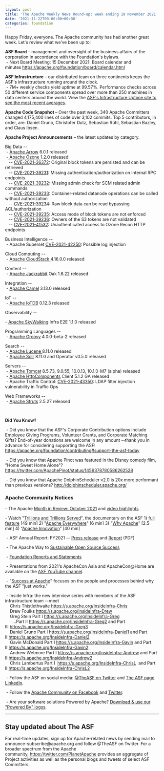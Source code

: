 ```yaml
---
layout: post
title: 'The Apache Weekly News Round-up: week ending 19 November 2021'
date: '2021-11-22T00:00:00+00:00'
categories: foundation
---
```

<p></p><p>Happy Friday, everyone. The Apache community has had another great week. Let's review what we've been up to:</p><span style="font-weight: 700;">ASF Board</span>&nbsp;– management and oversight of the business affairs of the corporation in accordance with the Foundation's bylaws.<br>&nbsp;- Next Board Meeting: 15 December 2021. Board calendar and minutes&nbsp;<a href="https://apache.org/foundation/board/calendar.html" target="_blank">https://apache.org/foundation/board/calendar.html</a><p></p><p><span style="font-weight: 700;">ASF Infrastructure</span>&nbsp;– our distributed team on three continents keeps the ASF's infrastructure running around the clock.<br>&nbsp;- 7M+ weekly checks yield uptime at 99.57%. Performance checks across 50 different service components spread over more than 250 machines in data centers around the world. View the <a href="http://www.apache.org/uptime/" target="_blank">ASF's Infrastructure Uptime site to see the most recent averages</a>.<br></p><p><span style="font-weight: 700;">Apache Code Snapshot&nbsp;</span>– Over the past week, 340 Apache Committers changed 4,175,400 lines of code over 3,102 commits. Top 5 contributors, in order, are: Daniel Gruno, Christofer Dutz, Sebastian Rühl, Sebastian Bazley, and Claus Ibsen. &nbsp; <span style="font-weight: 700;"></span></p><p><span style="font-weight: 700;">Apache Project Announcements</span>&nbsp;– the latest updates by category.</p><p>Big Data --<br>&nbsp;- <a href="https://arrow.apache.org/" target="_blank">Apache </a><span class="il"><a href="https://arrow.apache.org/" target="_blank">Arrow</a></span> 6.0.1 released <br>&nbsp;-<a href="https://ozone.apache.org/" target="_blank"> Apache Ozone </a>1.2.0 released<br>&nbsp;&nbsp; -- <a href="https://s.apache.org/nql6q" target="_blank">CVE-2021-36372</a>: Original block tokens are persisted and can be retrieved<br>&nbsp;&nbsp; -- <a href="https://s.apache.org/chtzo" target="_blank">CVE-2021-39231</a>: Missing authentication/authorization on internal RPC endpoints <br>&nbsp;&nbsp; -- <a href="https://s.apache.org/4nhi5" target="_blank">CVE-2021-39232</a>: Missing admin check for SCM related admin commands<br>&nbsp;&nbsp; -- <a href="https://s.apache.org/4dwge" target="_blank">CVE-2021-39233</a>: Container-related datanode operations can be called without authorization<br>&nbsp;&nbsp; -- <a href="https://s.apache.org/vc49o" target="_blank">CVE-2021-39234</a>: Raw block data can be read bypassing ACL/authorization<br>&nbsp;&nbsp; -- <a href="https://s.apache.org/uqtng" target="_blank">CVE-2021-39235</a>: Access mode of block tokens are not enforced<br>&nbsp;&nbsp; -- <a href="https://s.apache.org/zbryc" target="_blank">CVE-2021-39236</a>: Owners of the S3 tokens are not validated<br>&nbsp;&nbsp; -- <a href="https://s.apache.org/lts4j" target="_blank">CVE-2021-41532</a>: Unauthenticated access to Ozone Recon HTTP endpoints&nbsp; </p><p></p><p>Business Intelligence --<br>
&nbsp;- Apache Superset <a href="https://s.apache.org/rkqje" target="_blank">CVE-2021-42250</a>: Possible log injection <br></p><p>Cloud Computing --<br>&nbsp;-&nbsp;<a href="https://cloudstack.apache.org/" target="_blank">Apache&nbsp;</a><span class="il"><a href="https://cloudstack.apache.org/" target="_blank">CloudStack</a></span><a href="https://cloudstack.apache.org/" target="_blank">&nbsp;</a>4.16.0.0 released</p><p>Content --<br>
&nbsp;- <a href="http://jackrabbit.apache.org/" target="_blank">Apache </a><span class="il"><a href="http://jackrabbit.apache.org/" target="_blank">Jackrabbit</a></span> <span class="il">Oak</span> 1.6.22 released<br><span class="il"></span></p><p>Integration --<br>
&nbsp;- <a href="https://camel.apache.org/" target="_blank">Apache </a><span class="il"><a href="https://camel.apache.org/" target="_blank">Camel</a></span> 3.13.0 released</p><p>IoT --<br>
&nbsp;- <a href="https://iotdb.apache.org/" target="_blank">Apache </a><span class="il"><a href="https://iotdb.apache.org/" target="_blank">IoTDB</a></span> 0.12.3 released<br>
</p><p>Observability --<br></p>- <a href="https://skywalking.apache.org/" target="_blank">Apache </a><span class="il"><a href="https://skywalking.apache.org/" target="_blank">SkyWalking</a></span> Infra E2E 1.1.0 released<br>
<p></p><p></p><p>Programming Languages --<br>
&nbsp;- <a href="https://groovy.apache.org/" target="_blank">Apache </a><span class="il"><a href="https://groovy.apache.org/" target="_blank">Groovy</a></span> 4.0.0-beta-2 released</p><p>
Search --<br>
&nbsp;- <a href="http://lucene.apache.org/" target="_blank">Apache Lucene </a>8.11.0 released<br>
&nbsp;- <a href="http://solr.apache.org/" target="_blank">Apache </a><span class="il"><a href="http://solr.apache.org/" target="_blank">Solr</a></span> 8.11.0 and Operator v0.5.0 released<br>
</p><p>Servers --<br>
&nbsp;- <a href="https://tomcat.apache.org/" target="_blank">Apache </a><span class="il"><a href="https://tomcat.apache.org/" target="_blank">Tomcat</a></span> 8.5.73, 9.0.55, 10.0.13, 10.1.0-M7 (alpha) released<br>&nbsp;- <a href="https://hc.apache.org/" target="_blank">Apache </a><span class="il"><a href="https://hc.apache.org/" target="_blank">HttpComponents</a></span> <span class="il">Client</span> 5.1.2 GA released<br>&nbsp;- Apache <span class="il">Traffic</span> <span class="il">Control: <a href="https://s.apache.org/cfmao" target="_blank">CVE-2021-43350</a>: LDAP filter injection vulnerability in Traffic Ops</span><br>
</p><p>Web Frameworks --<br>
&nbsp;- <a href="https://struts.apache.org/" target="_blank">Apache </a><span class="il"><a href="https://struts.apache.org/" target="_blank">Struts</a></span> 2.5.27 released <br></p><p><br></p><p></p><p><span style="font-weight: 700;">Did You Know?</span><br></p><p>&nbsp;- Did you know that the ASF's Corporate Contribution options include 
Employee Giving Programs, Volunteer Grants, and Corporate Matching 
Gifts? End-of-year donations are welcome in any amount --thank you in 
advance for considering supporting the ASF! <a target="_blank" class="c-link" data-stringify-link="https://apache.org/foundation/contributing#support-the-asf-today" data-sk="tooltip_parent" href="https://apache.org/foundation/contributing#support-the-asf-today" rel="noopener noreferrer">https://apache.org/foundation/contributing#support-the-asf-today</a></p><p>&nbsp;- Did you know that Apache Pinot was featured in the Disney comedy film, "Home Sweet Home Alone"? <a target="_blank" class="c-link" data-stringify-link="https://twitter.com/ApachePinot/status/1459378780586262528" data-sk="tooltip_parent" href="https://twitter.com/ApachePinot/status/1459378780586262528" rel="noopener noreferrer">https://twitter.com/ApachePinot/status/1459378780586262528</a></p><p>&nbsp;- Did you know that Apache DolphinScheduler v2.0 is 20x more performant than previous versions? <a target="_blank" class="c-link" data-stringify-link="http://dolphinscheduler.apache.org/" data-sk="tooltip_parent" href="http://dolphinscheduler.apache.org/" rel="noopener noreferrer">http://dolphinscheduler.apache.org/</a></p><h3>Apache Community Notices</h3><p>- The Apache <a href="https://s.apache.org/October2021" target="_blank">Month in Review: October 2021</a> and <a href="https://youtu.be/3rPR6tNt-dg" target="_blank">video highlights</a></p><p>- Watch "<a href="https://www.youtube.com/watch?v=JUt2nb0mgwg" target="_blank">Trillions and Trillions Served</a>", the documentary on the ASF 1)&nbsp;<a href="https://www.youtube.com/watch?v=JUt2nb0mgwg" target="_blank">full feature</a>&nbsp;[49 min] 2) "<a href="https://www.youtube.com/watch?v=nXtIti9jMFI" target="_blank">Apache Everywhere</a>" [6 min] 3) "<a href="https://www.youtube.com/watch?v=YM5dLvNatRs" target="_blank">Why Apache</a>" [2.5 min] 4)&nbsp;“<a href="https://www.youtube.com/watch?v=qkvqJaX4S50" target="_blank">Apache Innovation</a>” [40 min]&nbsp;<br></p><p>&nbsp;- ASF Annual Report: FY2021 --&nbsp;<a href="https://blogs.apache.org/foundation/entry/the-apache-software-foundation-announces78" target="_blank">Press release</a>&nbsp;and&nbsp;<a href="https://www.apache.org/foundation/docs/FY2021AnnualReport.pdf" target="_blank">Report</a>&nbsp;(PDF)</p><p>&nbsp;- The Apache Way to&nbsp;<a href="https://s.apache.org/GhnI" target="_blank">Sustainable Open Source Success</a>&nbsp;</p><p>&nbsp;-&nbsp;<a href="http://www.apache.org/foundation/reports.html" target="_blank">Foundation Reports and Statements</a><br></p><p>&nbsp;- Presentations from 2021's ApacheCon Asia and ApacheCon@Home are available on the&nbsp;<a href="https://www.youtube.com/c/TheApacheFoundation/" target="_blank" style="background-color: rgb(255, 255, 255);">ASF YouTube channel</a>.</p><p>&nbsp;- "<a href="https://blogs.apache.org/foundation/category/SuccessAtApache" target="_blank">Success at Apache</a>" focuses on the people and processes behind why the ASF "just works."&nbsp;<br></p><div><p>&nbsp;- Inside Infra: the new interview series with members of the ASF infrastructure team --meet&nbsp;<br>&nbsp; &nbsp; Chris Thistlethwaite&nbsp;<a href="https://s.apache.org/InsideInfra-Chris" target="_blank">https://s.apache.org/InsideInfra-Chris</a><br>&nbsp; &nbsp; Drew Foulks&nbsp;<a href="https://s.apache.org/InsideInfra-Drew" rel="noreferrer" target="_blank" data-saferedirecturl="https://www.google.com/url?q=https://s.apache.org/InsideInfra-Drew&amp;source=gmail&amp;ust=1588339104628000&amp;usg=AFQjCNF9dVEn48pV7o9HBG14sP9uprU8Xw">https://s.apache.org/InsideInf<wbr>ra-Drew</a><br>&nbsp; &nbsp; Greg Stein Part I&nbsp;<a href="https://s.apache.org/InsideInfra-Greg" target="_blank">https://s.apache.org/InsideInfra-Greg</a><br>&nbsp; &nbsp; &nbsp; ...Part II&nbsp;<a href="https://s.apache.org/InsideInfra-Greg2" target="_blank">https://s.apache.org/InsideInfra-Greg2</a>&nbsp;and Part III&nbsp;<a href="https://s.apache.org/InsideInfra-Greg3" target="_blank">https://s.apache.org/InsideInfra-Greg3</a><br>&nbsp; &nbsp; Daniel Gruno Part I&nbsp;<a href="https://s.apache.org/InsideInfra-Daniel1" target="_blank">https://s.apache.org/InsideInfra-Daniel1</a>&nbsp;and Part II&nbsp;<a href="https://s.apache.org/InsideInfra-Daniel2" target="_blank">https://s.apache.org/InsideInfra-Daniel2</a><br>&nbsp;&nbsp;&nbsp; Gavin McDonald Part I&nbsp;<a href="https://s.apache.org/InsideInfra-Gavin" target="_blank">https://s.apache.org/InsideInfra-Gavin</a>&nbsp;and Part II&nbsp;<a href="https://s.apache.org/InsideInfra-Gavin2" target="_blank">https://s.apache.org/InsideInfra-Gavin2</a><br>&nbsp;&nbsp;&nbsp; Andrew Wetmore Part I&nbsp;<a href="https://s.apache.org/InsideInfra-Andrew" target="_blank">https://s.apache.org/InsideInfra-Andrew</a>&nbsp;and Part II&nbsp;<a href="https://s.apache.org/InsideInfra-Andrew2" target="_blank">https://s.apache.org/InsideInfra-Andrew2</a><br>&nbsp; &nbsp; Chris Lambertus Part I&nbsp;&nbsp;<a href="https://s.apache.org/InsideInfra-ChrisL" target="_blank">https://s.apache.org/InsideInfra-ChrisL</a>&nbsp; and Part II&nbsp;<a href="https://s.apache.org/InsideInfra-ChrisL2" target="_blank">https://s.apache.org/InsideInfra-ChrisL2</a></p></div><div><p>&nbsp;- Follow the ASF on social media:&nbsp;<a href="https://twitter.com/TheASF" target="_blank">@TheASF on Twitter</a>&nbsp;and&nbsp;<a href="https://www.linkedin.com/company/the-apache-software-foundation" target="_blank">The ASF page LinkedIn</a>.&nbsp;<br></p><p>&nbsp;- Follow the&nbsp;<a href="https://www.facebook.com/ApacheSoftwareFoundation/" target="_blank">Apache Community on Facebook</a>&nbsp;and&nbsp;<a href="https://twitter.com/ApacheCommunity" target="_blank">Twitter</a>.&nbsp;</p></div><div>&nbsp;- Are your software solutions Powered by Apache?&nbsp;<a href="http://www.apache.org/foundation/press/kit/#poweredby" target="_blank">Download &amp; use our "Powered By" logos</a>.<br></div><p><span class="LrzXr"></span><span class="LrzXr"></span></p><div><hr><h2>Stay updated about The ASF</h2><p>For real-time updates, sign up for Apache-related news by sending mail to announce-subscribe@apache.org and follow @TheASF on Twitter. For a broader spectrum from the Apache community,&nbsp;<a href="https://twitter.com/PlanetApache">https://twitter.com/PlanetApache</a>&nbsp;provides an aggregate of Project activities as well as the personal blogs and tweets of select ASF Committers.</p></div><p><br></p><p><br></p><p style="box-sizing: border-box; margin: 0px 0px 10px;"></p><p style="box-sizing: border-box; margin: 0px 0px 10px;"></p><p style="box-sizing: border-box; margin: 0px 0px 10px;"></p><p style="box-sizing: border-box; margin: 0px 0px 10px;"></p><p style="box-sizing: border-box; margin: 0px 0px 10px;"></p><p style="box-sizing: border-box; margin: 0px 0px 10px;"></p><p style="box-sizing: border-box; margin: 0px 0px 10px;"></p><p style="box-sizing: border-box; margin: 0px 0px 10px;"></p><p style="box-sizing: border-box; margin: 0px 0px 10px;"></p><p></p>
